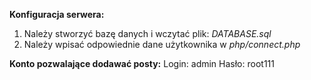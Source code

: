 **Konfiguracja serwera:**

1. Należy stworzyć bazę danych i wczytać plik: *DATABASE.sql*
2. Należy wpisać odpowiednie dane użytkownika w *php/connect.php*

**Konto pozwalające dodawać posty:**
Login: admin
Hasło: root111